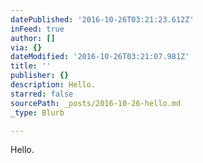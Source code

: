 ```yaml
---
datePublished: '2016-10-26T03:21:23.612Z'
inFeed: true
author: []
via: {}
dateModified: '2016-10-26T03:21:07.981Z'
title: ''
publisher: {}
description: Hello.
starred: false
sourcePath: _posts/2016-10-26-hello.md
_type: Blurb

---
```

Hello.